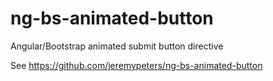 ng-bs-animated-button
=====================

Angular/Bootstrap animated submit button directive

See https://github.com/jeremypeters/ng-bs-animated-button
